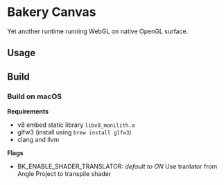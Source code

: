 # Bakery Canvas

Yet another runtime running WebGL on native OpenGL surface.

## Usage

## Build

### Build on macOS

**Requirements**

- v8 embed static library `libv8_monilith.a`
- glfw3 (install using `brew install glfw3`)
- clang and llvm

**Flags**
- BK_ENABLE_SHADER_TRANSLATOR: _default to ON_ Use tranlator from Angle Project to transpile shader
